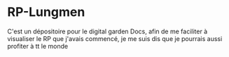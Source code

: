 # RP-Lungmen
C'est un dépositoire pour le digital garden Docs, afin de me faciliter à visualiser le RP que j'avais commencé, je me suis dis que je pourrais aussi profiter à tt le monde 

